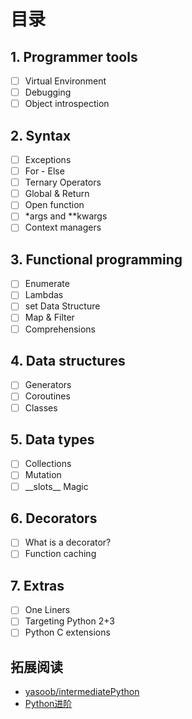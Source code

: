 # 目录

## 1. Programmer tools
- [ ] Virtual Environment
- [ ] Debugging
- [ ] Object introspection

## 2. Syntax
- [ ] Exceptions
- [ ] For - Else
- [ ] Ternary Operators
- [ ] Global & Return
- [ ] Open function
- [ ] \*args and \*\*kwargs
- [ ] Context managers

## 3. Functional programming
- [ ] Enumerate
- [ ] Lambdas
- [ ] set Data Structure
- [ ] Map & Filter
- [ ] Comprehensions

## 4. Data structures
- [ ] Generators
- [ ] Coroutines
- [ ] Classes

## 5. Data types
- [ ] Collections
- [ ] Mutation
- [ ] \_\_slots\_\_ Magic

## 6. Decorators
- [ ] What is a decorator?
- [ ] Function caching

## 7. Extras
- [ ] One Liners
- [ ] Targeting Python 2+3
- [ ] Python C extensions

## 拓展阅读

- [yasoob/intermediatePython](https://github.com/yasoob/intermediatePython)
- [Python进阶](py.eastlakeside.cn)